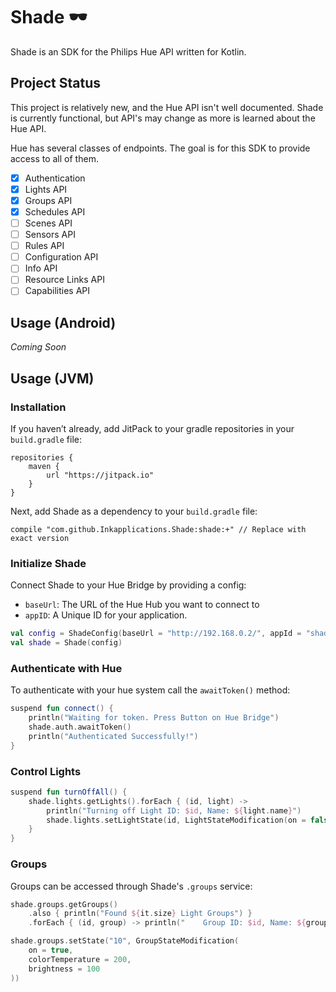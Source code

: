 # Shade 🕶
Shade is an SDK for the Philips Hue API written for Kotlin.

## Project Status

This project is relatively new, and the Hue API isn't well documented.
Shade is currently functional, but API's may change as more is learned
about the Hue API.

Hue has several classes of endpoints. The goal is for this SDK to
provide access to all of them.

 - [x] Authentication
 - [x] Lights API
 - [x] Groups API
 - [x] Schedules API
 - [ ] Scenes API
 - [ ] Sensors API
 - [ ] Rules API
 - [ ] Configuration API
 - [ ] Info API
 - [ ] Resource Links API
 - [ ] Capabilities API

## Usage (Android)

_Coming Soon_

## Usage (JVM)

### Installation

If you haven’t already, add JitPack to your gradle repositories in 
your `build.gradle` file:

    repositories {
        maven {
            url "https://jitpack.io"
        }
    }
    
Next, add Shade as a dependency to your `build.gradle` file:

    compile "com.github.Inkapplications.Shade:shade:+" // Replace with exact version

### Initialize Shade

Connect Shade to your Hue Bridge by providing a config:

 - `baseUrl`: The URL of the Hue Hub you want to connect to
 - `appID`: A Unique ID for your application.

```kotlin
val config = ShadeConfig(baseUrl = "http://192.168.0.2/", appId = "shade#shade")
val shade = Shade(config)
```

### Authenticate with Hue

To authenticate with your hue system call the `awaitToken()` method:

```kotlin
suspend fun connect() {
    println("Waiting for token. Press Button on Hue Bridge")
    shade.auth.awaitToken()
    println("Authenticated Successfully!")
}
```

### Control Lights

```kotlin
suspend fun turnOffAll() {
    shade.lights.getLights().forEach { (id, light) ->
        println("Turning off Light ID: $id, Name: ${light.name}")
        shade.lights.setLightState(id, LightStateModification(on = false))
    }
}
```

### Groups

Groups can be accessed through Shade's `.groups` service:

```kotlin
shade.groups.getGroups()
    .also { println("Found ${it.size} Light Groups") }
    .forEach { (id, group) -> println("    Group ID: $id, Name: ${group.name}") }

shade.groups.setState("10", GroupStateModification(
    on = true,
    colorTemperature = 200,
    brightness = 100
))
```
